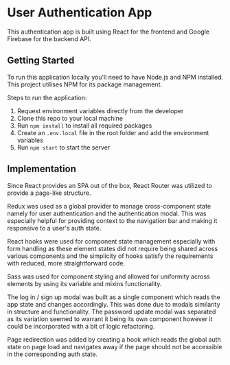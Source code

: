 # User Authentication App

This authentication app is built using React for the frontend and Google Firebase for the backend API.

## Getting Started

To run this application locally you'll need to have Node.js and NPM installed. This project utilises NPM for its package management.

Steps to run the application:

1. Request environment variables directly from the developer
2. Clone this repo to your local machine
3. Run `npm install` to install all required packages
4. Create an `.env.local` file in the root folder and add the environment variables
5. Run `npm start` to start the server

## Implementation

Since React provides an SPA out of the box, React Router was utilized to provide a page-like structure.

Redux was used as a global provider to manage cross-component state namely for user authentication and the authentication modal. This was especially helpful for providing context to the navigation bar and making it responsive to a user's auth state.

React hooks were used for component state management especially with form handling as these element states did not require being shared across various components and the simplicity of hooks satisfy the requirements with reduced, more straightforward code.

Sass was used for component styling and allowed for uniformity across elements by using its variable and mixins functionality.

The log in / sign up modal was built as a single component which reads the app state and changes accordingly. This was done due to modals similarity in structure and functionality. The password update modal was separated as its variation seemed to warrant it being its own component however it could be incorporated with a bit of logic refactoring.

Page redirection was added by creating a hook which reads the global auth state on page load and navigates away if the page should not be accessible in the corresponding auth state.
